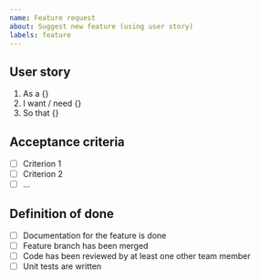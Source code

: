 ```yaml
---
name: Feature request
about: Suggest new feature (using user story)
labels: feature
---
```


## User story
1. As a {}
2. I want / need {}
3. So that {}

## Acceptance criteria
* [ ] Criterion 1
* [ ] Criterion 2
* [ ] ...

## Definition of done
* [ ] Documentation for the feature is done
* [ ] Feature branch has been merged
* [ ] Code has been reviewed by at least one other team member
* [ ] Unit tests are written
